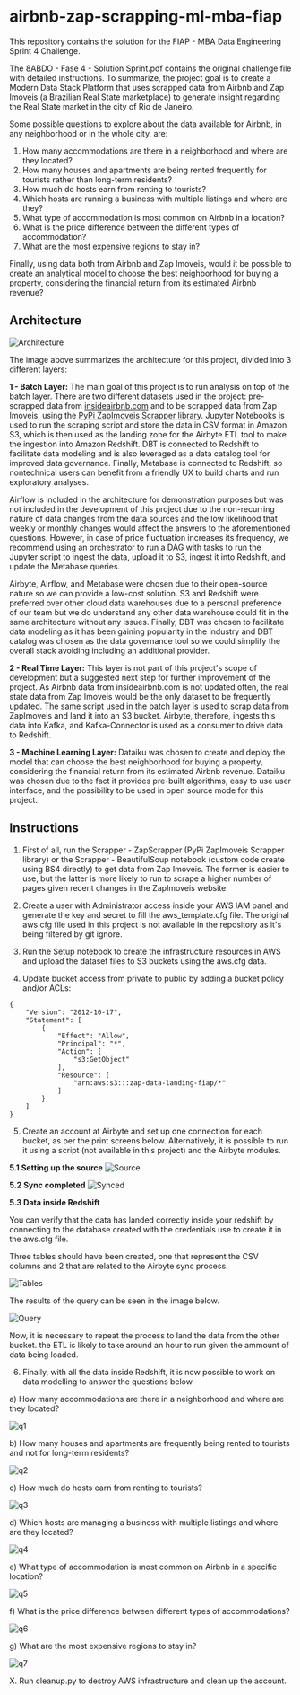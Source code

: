 # airbnb-zap-scrapping-ml-mba-fiap
This repository contains the solution for the FIAP - MBA Data Engineering Sprint 4 Challenge.

The 8ABDO - Fase 4 - Solution Sprint.pdf contains the original challenge file with detailed instructions. To summarize, the project goal is to create a Modern Data Stack Platform that uses scrapped data from Airbnb and Zap Imoveis (a Brazilian Real State marketplace) to generate insight regarding the Real State market in the city of Rio de Janeiro.

Some possible questions to explore about the data available for Airbnb,
in any neighborhood or in the whole city, are:

1) How many accommodations are there in a neighborhood and where are they located?
2) How many houses and apartments are being rented frequently
for tourists rather than long-term residents?
3) How much do hosts earn from renting to tourists?
4) Which hosts are running a business with multiple listings and
where are they?
5) What type of accommodation is most common on Airbnb in a location?
6) What is the price difference between the different types of accommodation?
7) What are the most expensive regions to stay in?

Finally, using data both from Airbnb and Zap Imoveis, would it be possible to create an analytical model to choose the best neighborhood for buying a property, considering the financial return from its estimated Airbnb revenue?

## Architecture

![Architecture](imgs/architecture.png)

The image above summarizes the architecture for this project, divided into 3 different layers:

**1 - Batch Layer:** The main goal of this project is to run analysis on top of the batch layer. There are two different datasets used in the project: pre-scrapped data from [insideairbnb.com](http://insideairbnb.com/) and to be scrapped data from Zap Imoveis, using the [PyPi ZapImoveis Scrapper library](https://pypi.org/project/zapimoveis-scraper/). Jupyter Notebooks is used to run the scraping script and store the data in CSV format in Amazon S3, which is then used as the landing zone for the Airbyte ETL tool to make the ingestion into Amazon Redshift. DBT is connected to Redshift to facilitate data modeling and is also leveraged as a data catalog tool for improved data governance. Finally, Metabase is connected to Redshift, so nontechnical users can benefit from a friendly UX to build charts and run exploratory analyses. 

Airflow is included in the architecture for demonstration purposes but was not included in the development of this project due to the non-recurring nature of data changes from the data sources and the low likelihood that weekly or monthly changes would affect the answers to the aforementioned questions. However, in case of price fluctuation increases its frequency, we recommend using an orchestrator to run a DAG with tasks to run the Jupyter script to ingest the data, upload it to S3, ingest it into Redshift, and update the Metabase queries.

Airbyte, Airflow, and Metabase were chosen due to their open-source nature so we can provide a low-cost solution. S3 and Redshift were preferred over other cloud data warehouses due to a personal preference of our team but we do understand any other data warehouse could fit in the same architecture without any issues. Finally, DBT was chosen to facilitate data modeling as it has been gaining popularity in the industry and DBT catalog was chosen as the data governance tool so we could simplify the overall stack avoiding including an additional provider.

**2 - Real Time Layer:** This layer is not part of this project's scope of development but a suggested next step for further improvement of the project. As Airbnb data from insideairbnb.com is not updated often, the real state data from Zap Imoveis would be the only dataset to be frequently updated. The same script used in the batch layer is used to scrap data from ZapImoveis and land it into an S3 bucket. Airbyte, therefore, ingests this data into Kafka, and Kafka-Connector is used as a consumer to drive data to Redshift.

**3 - Machine Learning Layer:** Dataiku was chosen to create and deploy the model that can choose the best neighborhood for buying a property, considering the financial return from its estimated Airbnb revenue. Dataiku was chosen due to the fact it provides pre-built algorithms, easy to use user interface, and the possibility to be used in open source mode for this project.

## Instructions

1. First of all, run the Scrapper - ZapScrapper (PyPi ZapImoveis Scrapper library) or the Scrapper - BeautifulSoup notebook (custom code create using BS4 directly) to get data from Zap Imoveis. The former is easier to use, but the latter is more likely to run to scrape a higher number of pages given recent changes in the ZapImoveis website.

2. Create a user with Administrator access inside your AWS IAM panel and generate the key and secret to fill the aws_template.cfg file. The original aws.cfg file used in this project is not available in the repository as it's being filtered by git ignore.

3. Run the Setup notebook to create the infrastructure resources in AWS and upload the dataset files to S3 buckets using the aws.cfg data. 

4. Update bucket access from private to public by adding a bucket policy and/or ACLs:

```
{
    "Version": "2012-10-17",
    "Statement": [
        {
            "Effect": "Allow",
            "Principal": "*",
            "Action": [
                "s3:GetObject"
            ],
            "Resource": [
                "arn:aws:s3:::zap-data-landing-fiap/*"
            ]
        }
    ]
}
```


5. Create an account at Airbyte and set up one connection for each bucket, as per the print screens below. Alternatively, it is possible to run it using a script (not available in this project) and the Airbyte modules.

**5.1 Setting up the source**
![Source](imgs/airbyte_1.png)

**5.2 Sync completed**
![Synced](imgs/airbyte_2.png)

**5.3 Data inside Redshift**

You can verify that the data has landed correctly inside your redshift by connecting to the database created with the credentials use to create it in the aws.cfg file. 

Three tables should have been created, one that represent the CSV columns and 2 that are related to the Airbyte sync process. 

![Tables](imgs/redshift_1.png)

The results of the query can be seen in the image below.

![Query](imgs/redshift_2.png)

Now, it is necessary to repeat the process to land the data from the other bucket. the ETL is likely to take around an hour to run given the ammount of data being loaded.

6. Finally, with all the data inside Redshift, it is now possible to work on data modelling to answer the questions below.

a) How many accommodations are there in a neighborhood and where are they located?

![q1](imgs/q1.png)

b) How many houses and apartments are frequently being rented to tourists and not for long-term residents?

![q2](imgs/q2.png)

c) How much do hosts earn from renting to tourists?

![q3](imgs/q3.png)

d) Which hosts are managing a business with multiple listings and where are they located?

![q4](imgs/q4.png)

e) What type of accommodation is most common on Airbnb in a specific location?

![q5](imgs/q5.png)

f) What is the price difference between different types of accommodations?

![q6](imgs/q6.png)

g) What are the most expensive regions to stay in?

![q7](imgs/q7.png)


X. Run cleanup.py to destroy AWS infrastructure and clean up the account.
